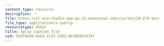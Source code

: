 ```yaml
---
content_type: resource
description: ''
file: https://ol-ocw-studio-app-qa.s3.amazonaws.com/courses/20-219-becoming-the-next-bill-nye-writing-and-hosting-the-educational-show-january-iap-2015/03df8ab06eb2213313628e38b85a57ef_17uL1VoaWTQ.srt
file_type: application/x-subrip
resourcetype: Other
title: 3play caption file
uid: 03df8ab0-6eb2-2133-1362-8e38b85a57ef
---
```

